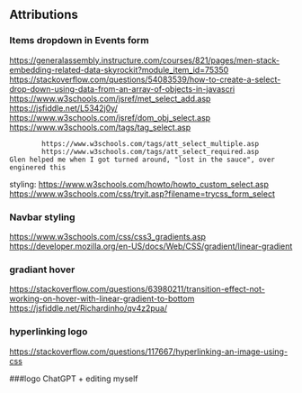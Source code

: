 ## Attributions
### Items dropdown in Events form
https://generalassembly.instructure.com/courses/821/pages/men-stack-embedding-related-data-skyrockit?module_item_id=75350
    https://stackoverflow.com/questions/54083539/how-to-create-a-select-drop-down-using-data-from-an-array-of-objects-in-javascri
        https://www.w3schools.com/jsref/met_select_add.asp
        https://jsfiddle.net/L5342j0y/
            https://www.w3schools.com/jsref/dom_obj_select.asp   
            https://www.w3schools.com/tags/tag_select.asp

            https://www.w3schools.com/tags/att_select_multiple.asp
            https://www.w3schools.com/tags/att_select_required.asp
    Glen helped me when I got turned around, "lost in the sauce", over enginered this

styling: 
    https://www.w3schools.com/howto/howto_custom_select.asp
    https://www.w3schools.com/css/tryit.asp?filename=trycss_form_select


### Navbar styling
https://www.w3schools.com/css/css3_gradients.asp
https://developer.mozilla.org/en-US/docs/Web/CSS/gradient/linear-gradient


### gradiant hover
https://stackoverflow.com/questions/63980211/transition-effect-not-working-on-hover-with-linear-gradient-to-bottom
https://jsfiddle.net/Richardinho/qv4z2pua/ 

### hyperlinking logo
https://stackoverflow.com/questions/117667/hyperlinking-an-image-using-css

###logo 
ChatGPT + editing myself 